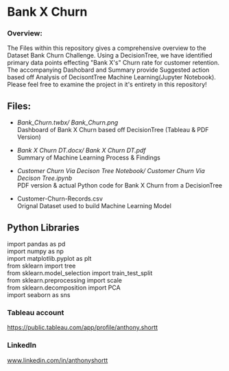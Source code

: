 # Bank X Churn
### Overview:
The Files within this repository gives a comprehensive overview to the Dataset Bank Churn Challenge. Using a DecisionTree, we have identified primary data points effecting "Bank X's" Churn rate for customer retention. The accompanying Dashobard and Summary provide Suggested action based off Analysis of DecisontTree Machine Learning(Jupyter Notebook). Please feel free to examine the project in it's entirety in this repository!
## Files:

 - _Bank_Churn.twbx/ Bank_Churn.png_  <br />
 Dashboard of Bank X Churn based off DecisionTree (Tableau & PDF Version)
   
   
 - _Bank X Churn DT.docx/ Bank X Churn DT.pdf_  <br />
 Summary of Machine Learning Process & Findings
   
   
 - _Customer Churn Via Decison Tree Notebook/ Customer Churn Via Decison Tree.ipynb_  <br />
 PDF version & actual Python code for Bank X Churn from a DecisionTree
 
 
 - Customer-Churn-Records.csv  <br />
 Orignal Dataset used to build Machine Learning Model
 
## Python Libraries
import pandas as pd  <br />
import numpy as np  <br />
import matplotlib.pyplot as plt  <br />
from sklearn import tree  <br />
from sklearn.model_selection import train_test_split  <br />
from sklearn.preprocessing import scale  <br />
from sklearn.decomposition import PCA  <br />
import seaborn as sns  <br />

### Tableau account
https://public.tableau.com/app/profile/anthony.shortt
### LinkedIn
www.linkedin.com/in/anthonyshortt

